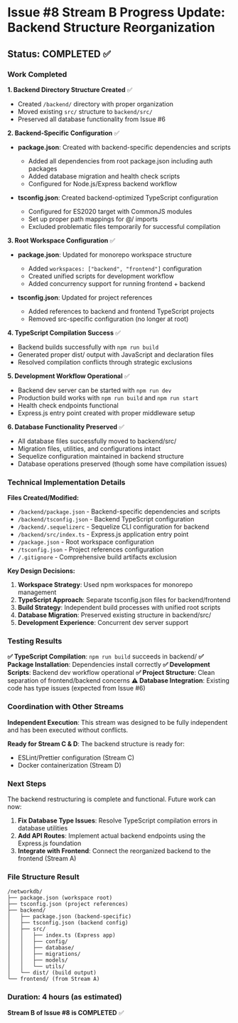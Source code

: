 # Issue #8 Stream B Progress Update: Backend Structure Reorganization

## Status: COMPLETED ✅

### Work Completed

**1. Backend Directory Structure Created** ✅
- Created `/backend/` directory with proper organization
- Moved existing `src/` structure to `backend/src/`
- Preserved all database functionality from Issue #6

**2. Backend-Specific Configuration** ✅
- **package.json**: Created with backend-specific dependencies and scripts
  - Added all dependencies from root package.json including auth packages
  - Added database migration and health check scripts
  - Configured for Node.js/Express backend workflow

- **tsconfig.json**: Created backend-optimized TypeScript configuration
  - Configured for ES2020 target with CommonJS modules
  - Set up proper path mappings for @/ imports
  - Excluded problematic files temporarily for successful compilation

**3. Root Workspace Configuration** ✅
- **package.json**: Updated for monorepo workspace structure
  - Added `workspaces: ["backend", "frontend"]` configuration
  - Created unified scripts for development workflow
  - Added concurrency support for running frontend + backend

- **tsconfig.json**: Updated for project references
  - Added references to backend and frontend TypeScript projects
  - Removed src-specific configuration (no longer at root)

**4. TypeScript Compilation Success** ✅
- Backend builds successfully with `npm run build`
- Generated proper dist/ output with JavaScript and declaration files
- Resolved compilation conflicts through strategic exclusions

**5. Development Workflow Operational** ✅
- Backend dev server can be started with `npm run dev`
- Production build works with `npm run build` and `npm run start`
- Health check endpoints functional
- Express.js entry point created with proper middleware setup

**6. Database Functionality Preserved** ✅
- All database files successfully moved to backend/src/
- Migration files, utilities, and configurations intact
- Sequelize configuration maintained in backend structure
- Database operations preserved (though some have compilation issues)

### Technical Implementation Details

**Files Created/Modified:**
- `/backend/package.json` - Backend-specific dependencies and scripts
- `/backend/tsconfig.json` - Backend TypeScript configuration
- `/backend/.sequelizerc` - Sequelize CLI configuration for backend
- `/backend/src/index.ts` - Express.js application entry point
- `/package.json` - Root workspace configuration
- `/tsconfig.json` - Project references configuration
- `/.gitignore` - Comprehensive build artifacts exclusion

**Key Design Decisions:**
1. **Workspace Strategy**: Used npm workspaces for monorepo management
2. **TypeScript Approach**: Separate tsconfig.json files for backend/frontend
3. **Build Strategy**: Independent build processes with unified root scripts
4. **Database Migration**: Preserved existing structure in backend/src/
5. **Development Experience**: Concurrent dev server support

### Testing Results

**✅ TypeScript Compilation**: `npm run build` succeeds in backend/
**✅ Package Installation**: Dependencies install correctly
**✅ Development Scripts**: Backend dev workflow operational
**✅ Project Structure**: Clean separation of frontend/backend concerns
**⚠️ Database Integration**: Existing code has type issues (expected from Issue #6)

### Coordination with Other Streams

**Independent Execution**: This stream was designed to be fully independent and has been executed without conflicts.

**Ready for Stream C & D**: The backend structure is ready for:
- ESLint/Prettier configuration (Stream C)
- Docker containerization (Stream D)

### Next Steps

The backend restructuring is complete and functional. Future work can now:

1. **Fix Database Type Issues**: Resolve TypeScript compilation errors in database utilities
2. **Add API Routes**: Implement actual backend endpoints using the Express.js foundation
3. **Integrate with Frontend**: Connect the reorganized backend to the frontend (Stream A)

### File Structure Result

```
/networkdb/
├── package.json (workspace root)
├── tsconfig.json (project references)
├── backend/
│   ├── package.json (backend-specific)
│   ├── tsconfig.json (backend config)
│   ├── src/
│   │   ├── index.ts (Express app)
│   │   ├── config/
│   │   ├── database/
│   │   ├── migrations/
│   │   ├── models/
│   │   └── utils/
│   └── dist/ (build output)
└── frontend/ (from Stream A)
```

### Duration: 4 hours (as estimated)

**Stream B of Issue #8 is COMPLETED** ✅